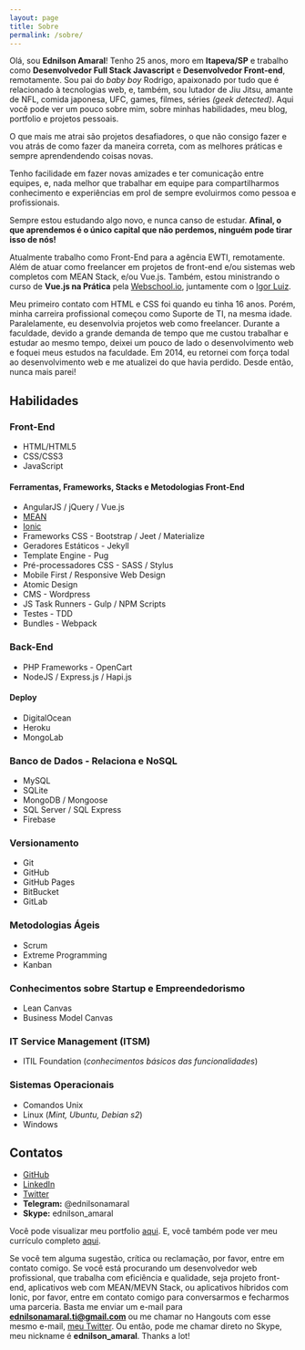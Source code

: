 ```yaml
---
layout: page
title: Sobre
permalink: /sobre/
---
```


Olá, sou **Ednilson Amaral**! Tenho 25 anos, moro em **Itapeva/SP** e trabalho como **Desenvolvedor Full Stack Javascript** e **Desenvolvedor Front-end**, remotamente. Sou pai do *baby boy* Rodrigo, apaixonado por tudo que é relacionado à tecnologias web, e, também, sou lutador de Jiu Jitsu, amante de NFL, comida japonesa, UFC, games, filmes, séries *(geek detected)*. Aqui você pode ver um pouco sobre mim, sobre minhas habilidades, meu blog, portfolio e projetos pessoais.

O que mais me atrai são projetos desafiadores, o que não consigo fazer e vou atrás de como fazer da maneira correta, com as melhores práticas e sempre aprendendendo coisas novas.

Tenho facilidade em fazer novas amizades e ter comunicação entre equipes, e, nada melhor que trabalhar em equipe para compartilharmos conhecimento e experiências em prol de sempre evoluirmos como pessoa e profissionais.

Sempre estou estudando algo novo, e nunca canso de estudar. **Afinal, o que aprendemos é o único capital que não perdemos, ninguém pode tirar isso de nós!**

Atualmente trabalho como Front-End para a agência EWTI, remotamente. Além de atuar como freelancer em projetos de front-end e/ou sistemas web completos com MEAN Stack, e/ou Vue.js. Também, estou ministrando o curso de **Vue.js na Prática** pela [Webschool.io](https://www.youtube.com/playlist?list=PL77JVjKTJT2hpxOjdD6VDc1JDXAKs08z5), juntamente com o [Igor Luiz](https://github.com/Halfeld).

Meu primeiro contato com HTML e CSS foi quando eu tinha 16 anos. Porém, minha carreira profissional começou como Suporte de TI, na mesma idade. Paralelamente, eu desenvolvia projetos web como freelancer. Durante a faculdade, devido a grande demanda de tempo que me custou trabalhar e estudar ao mesmo tempo, deixei um pouco de lado o desenvolvimento web e foquei meus estudos na faculdade. Em 2014, eu retornei com força todal ao desenvolvimento web e me atualizei do que havia perdido. Desde então, nunca mais parei!


## Habilidades  

### Front-End  

* HTML/HTML5  
* CSS/CSS3  
* JavaScript  

#### Ferramentas, Frameworks, Stacks e Metodologias Front-End  

* AngularJS / jQuery / Vue.js  
* [MEAN](https://github.com/Webschool-io/be-mean-instagram)  
* [Ionic](ionicframework.com)  
* Frameworks CSS - Bootstrap / Jeet / Materialize  
* Geradores Estáticos - Jekyll  
* Template Engine - Pug  
* Pré-processadores CSS - SASS / Stylus  
* Mobile First / Responsive Web Design  
* Atomic Design  
* CMS - Wordpress  
* JS Task Runners - Gulp / NPM Scripts  
* Testes - TDD  
* Bundles - Webpack


### Back-End  

* PHP Frameworks - OpenCart  
* NodeJS / Express.js / Hapi.js


#### Deploy  

* DigitalOcean  
* Heroku  
* MongoLab


### Banco de Dados - Relaciona e NoSQL  

* MySQL  
* SQLite  
* MongoDB / Mongoose  
* SQL Server / SQL Express  
* Firebase


### Versionamento  

* Git  
* GitHub  
* GitHub Pages  
* BitBucket
* GitLab


### Metodologias Ágeis  

* Scrum  
* Extreme Programming  
* Kanban


### Conhecimentos sobre Startup e Empreendedorismo  

* Lean Canvas  
* Business Model Canvas


### IT Service Management (ITSM)  

* ITIL Foundation (*conhecimentos básicos das funcionalidades*)


### Sistemas Operacionais  

* Comandos Unix  
* Linux (*Mint, Ubuntu, Debian s2*)  
* Windows


## Contatos  

* [GitHub](https://github.com/ednilsonamaral)  
* [LinkedIn](https://br.linkedin.com/in/ednilson-amaral-02a984106)  
* [Twitter](https://twitter.com/ednilsonaamaral)  
* **Telegram:** @ednilsonamaral  
* **Skype:** ednilson_amaral


Você pode visualizar meu portfolio [aqui](/portfolio). E, você também pode ver meu currículo completo [aqui](https://github.com/ednilsonamaral/resume).

Se você tem alguma sugestão, crítica ou reclamação, por favor, entre em contato comigo. Se você está procurando um desenvolvedor web profissional, que trabalha com eficiência e qualidade, seja projeto front-end, aplicativos web com MEAN/MEVN Stack, ou aplicativos híbridos com Ionic, por favor, entre em contato comigo para conversarmos e fecharmos uma parceria. Basta me enviar um e-mail para **ednilsonamaral.ti@gmail.com** ou me chamar no Hangouts com esse mesmo e-mail, [meu Twitter](https://twitter.com/ednilsonaamaral). Ou então, pode me chamar direto no Skype, meu nickname é **ednilson_amaral**. Thanks a lot!
